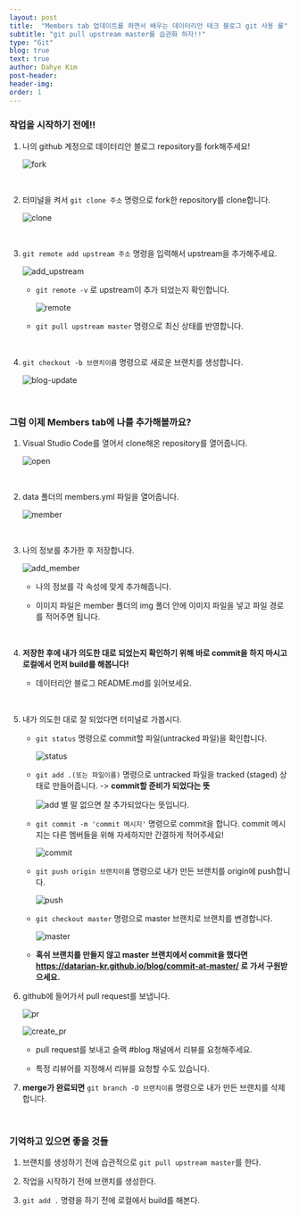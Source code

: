 ```yaml
---
layout: post
title:  "Members tab 업데이트를 하면서 배우는 데이터리안 테크 블로그 git 사용 룰"
subtitle: "git pull upstream master를 습관화 하자!!"
type: "Git"
blog: true
text: true
author: Dahye Kim
post-header: 
header-img: 
order: 1
---
```


### 작업을 시작하기 전에!!
1. 나의 github 계정으로 데이터리안 블로그 repository를 fork해주세요!
    
    ![fork](./img/fork.png)

    &nbsp;


2. 터미널을 켜서 `git clone 주소` 명령으로 fork한 repository를 clone합니다.
    
    ![clone](./img/clone.png)

    &nbsp;

3. `git remote add upstream 주소` 명령을 입력해서 upstream을 추가해주세요.

    ![add_upstream](./img/add_upstream.png)

    - `git remote -v` 로 upstream이 추가 되었는지 확인합니다.

        ![remote](./img/remote.png)

    - `git pull upstream master` 명령으로 최신 상태를 반영합니다.

    &nbsp;

4. `git checkout -b 브랜치이름` 명령으로 새로운 브랜치를 생성합니다.

    ![blog-update](./img/blog_update.png)

    &nbsp;


### 그럼 이제 Members tab에 나를 추가해볼까요?

1. Visual Studio Code를 열어서 clone해온 repository를 열어줍니다.

    ![open](./img/open.png)
    
    &nbsp;

2. data 폴더의 members.yml 파일을 열어줍니다.

    ![member](./img/member.png)

    &nbsp;

3. 나의 정보를 추가한 후 저장합니다.

    ![add_member](./img/add_member.png)
    - 나의 정보를 각 속성에 맞게 추가해줍니다.

    - 이미지 파일은 member 폴더의 img 폴더 안에 이미지 파일을 넣고 파일 경로를 적어주면 됩니다.

    &nbsp;

4. **저장한 후에 내가 의도한 대로 되었는지 확인하기 위해 바로 commit을 하지 마시고 로컬에서 먼저 build를 해봅니다!**

    - 데이터리안 블로그 README.md를 읽어보세요.
    
    &nbsp;

5. 내가 의도한 대로 잘 되었다면 터미널로 가봅시다.

    - `git status` 명령으로 commit할 파일(untracked 파일)을 확인합니다.

        ![status](./img/status.png)

    - `git add .(또는 파일이름)` 명령으로 untracked 파일을 tracked
    (staged) 상태로 만들어줍니다. -> **commit할 준비가 되었다는 뜻**

        ![add](./img/add.png)
        별 말 없으면 잘 추가되었다는 뜻입니다.

    - `git commit -m 'commit 메시지'` 명령으로 commit을 합니다. commit 메시지는 다른 멤버들을 위해 자세하지만 간결하게 적어주세요!

        ![commit](./img/commit.png)

    - `git push origin 브랜치이름` 명령으로 내가 만든 브랜치를 origin에 push합니다.

        ![push](./img/push.png)

    - `git checkout master` 명령으로 master 브랜치로 브랜치를 변경합니다.

        ![master](./img/master.png)

    - **혹쉬 브랜치를 만들지 않고 master 브랜치에서 commit을 했다면 <https://datarian-kr.github.io/blog/commit-at-master/> 로 가서 구원받으세요.**

6. github에 들어가서 pull request를 보냅니다.

    ![pr](./img/pr.png)

    ![create_pr](./img/create_pr.png)

    - pull request를 보내고 슬랙 #blog 채널에서 리뷰를 요청해주세요.

    - 특정 리뷰어를 지정해서 리뷰를 요청할 수도 있습니다.

    

7. **merge가 완료되면** `git branch -D 브랜치이름` 명령으로 내가 만든 브랜치를 삭제합니다.


&nbsp;

### 기억하고 있으면 좋을 것들

1. 브랜치를 생성하기 전에 습관적으로 `git pull upstream master`를 한다.

2. 작업을 시작하기 전에 브랜치를 생성한다.

3. `git add .` 명령을 하기 전에 로컬에서 build를 해본다.
